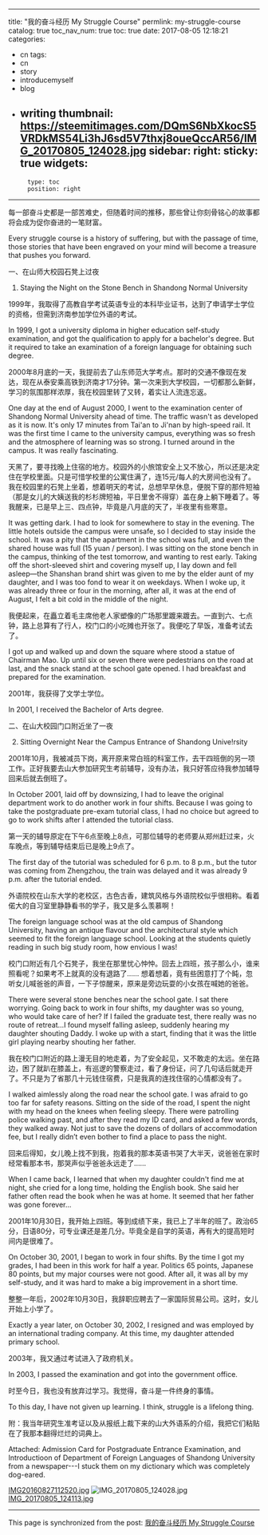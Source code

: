 
---
title: "我的奋斗经历 My Struggle Course"
permlink: my-struggle-course
catalog: true
toc_nav_num: true
toc: true
date: 2017-08-05 12:18:21
categories:
- cn
tags:
- cn
- story
- introducemyself
- blog
- writing
thumbnail: https://steemitimages.com/DQmS6NbXkocS5VRDkMS54Li3hJ6sd5V7thxj8oueQccAR56/IMG_20170805_124028.jpg
sidebar:
    right:
        sticky: true
widgets:
    -
        type: toc
        position: right
---


每一部奋斗史都是一部苦难史，但随着时间的推移，那些曾让你刻骨铭心的故事都将会成为促你奋进的一笔财富。

Every struggle course is a history of suffering, but with the passage of time, those stories that have been engraved on your mind will become a treasure that pushes you forward.

一、在山师大校园石凳上过夜

1. Staying the Night on the Stone Bench in Shandong Normal University

1999年，我取得了高教自学考试英语专业的本科毕业证书，达到了申请学士学位的资格，但需到济南参加学位外语的考试。

In 1999, I got a university diploma in higher education self-study examination, and got the qualification to apply for a bachelor's degree. But it required to take an examination of a foreign language for obtaining such degree.

2000年8月底的一天，我提前去了山东师范大学考点。那时的交通不像现在发达，现在从泰安乘高铁到济南才17分钟。第一次来到大学校园，一切都那么新鲜，学习的氛围那样浓厚，我在校园里转了又转，着实让人流连忘返。

One day at the end of August 2000, I went to the examination center of Shandong Normal University ahead of time. The traffic wasn't as developed as it is now. It's only 17 minutes from Tai'an to Ji'nan by high-speed rail. It was the first time I came to the university campus, everything was so fresh and the atmosphere of learning was so strong. I turned around in the campus. It was really fascinating.

天黑了，要寻找晚上住宿的地方。校园外的小旅馆安全上又不放心，所以还是决定住在学校里面。只是可惜学校里的公寓住满了，连15元/每人的大房间也没有了。我在校园里的石凳上坐着，想着明天的考试，总想早早休息，便脱下穿的那件短袖（那是女儿的大姨送我的杉杉牌短袖，平日里舍不得穿）盖在身上躺下睡着了。等我醒来，已是早上三、四点钟，毕竟是八月底的天了，半夜里有些寒意。

It was getting dark. I had to look for somewhere to stay in the evening. The little hotels outside the campus were unsafe, so I decided to stay inside the school. It was a pity that the apartment in the school was full, and even the shared house was full (15 yuan / person). I was sitting on the stone bench in the campus, thinking of the test tomorrow, and wanting to rest early. Taking off the short-sleeved shirt and covering myself up, I lay down and fell asleep—the Shanshan brand shirt was given to me by the elder aunt of my daughter, and I was too fond to wear it on weekdays. When I woke up, it was already three or four in the morning, after all, it was at the end of August, I felt a bit cold in the middle of the night.

我便起来，在矗立着毛主席他老人家塑像的广场那里踱来踱去。一直到六、七点钟，路上总算有了行人，校门口的小吃摊也开张了。我便吃了早饭，准备考试去了。

I got up and walked up and down the square where stood a statue of Chairman Mao. Up until six or seven there were pedestrians on the road at last, and the snack stand at the school gate opened. I had breakfast and prepared for the examination.

2001年，我获得了文学士学位。

In 2001, I received the Bachelor of Arts degree.

二、在山大校园门口附近坐了一夜

2. Sitting Overnight Near the Campus Entrance of Shandong Unive!rsity

2001年10月，我被减员下岗，离开原来常白班的科室工作，去干四班倒的另一项工作。正好我要去山大参加研究生考前辅导，没有办法，我只好答应待我参加辅导回来后就去倒班了。

In October 2001, laid off by downsizing, I had to leave the original department work to do another work in four shifts. Because I was going to take the postgraduate pre-exam tutorial class, I had no choice but agreed to go to work shifts after I attended the tutorial class.

第一天的辅导原定在下午6点至晚上8点，可那位辅导的老师要从郑州赶过来，火车晚点，等到辅导结束后已是晚上9点了。

The first day of the tutorial was scheduled for 6 p.m. to 8 p.m., but the tutor was coming from Zhengzhou, the train was delayed and it was already 9 p.m. after the tutorial ended.

外语院校在山东大学的老校区，古色古香，建筑风格与外语院校似乎很相称。看着偌大的自习室里静静看书的学子，我又是多么羡慕啊！

The foreign language school was at the old campus of Shandong University, having an antique flavour and the architectural style which seemed to fit the foreign language school. Looking at the students quietly reading in such big study room, how envious I was!

校门口附近有几个石凳子，我坐在那里忧心忡忡。回去上四班，孩子那么小，谁来照看呢？如果考不上就真的没有退路了…… 想着想着，竟有些困意打了个盹，忽听女儿喊爸爸的声音，一下子惊醒来，原来是旁边玩耍的小女孩在喊她的爸爸。

There were several stone benches near the school gate. I sat there worrying. Going back to work in four shifts, my daughter was so young, who would take care of her? If I failed the graduate test, there really was no route of retreat…I found myself falling asleep, suddenly hearing my daughter shouting Daddy. I woke up with a start, finding that it was the little girl playing nearby shouting her father. 

我在校门口附近的路上漫无目的地走着，为了安全起见，又不敢走的太远。坐在路边，困了就趴在膝盖上，有巡逻的警察走过，看了身份证，问了几句话后就走开了。不只是为了省那几十元钱住宿费，只是我真的连找住宿的心情都没有了。

I walked aimlessly along the road near the school gate. I was afraid to go too far for safety reasons. Sitting on the side of the road, I spent the night with my head on the knees when feeling sleepy.  There were patrolling police walking past, and after they read my ID card, and asked a few words, they walked away. Not just to save the dozens of dollars of accommodation fee, but I really didn’t  even bother to find a place to pass the night.

回来后得知，女儿晚上找不到我，抱着我的那本英语书哭了大半天，说爸爸在家时经常看那本书，那哭声似乎爸爸永远走了……

When I came back, I learned that when my daughter couldn't find me at night, she cried for a long time, holding the English book. She said her father often read the book when he was at home. It seemed that her father was gone forever...

2001年10月30日，我开始上四班。等到成绩下来，我已上了半年的班了。政治65分，日语80分，可专业课还是差几分。毕竟全是自学的英语，再有大的提高短时间内是很难了。

On October 30, 2001, I began to work in four shifts. By the time I got my grades, I had been in this work for half a year. Politics 65 points, Japanese 80 points, but my major courses were not good. After all, it was all by my self-study, and it was hard to make a big improvement in a short time.

整整一年后，2002年10月30日，我辞职应聘去了一家国际贸易公司。这时，女儿开始上小学了。

Exactly a year later, on October 30, 2002, I resigned and was employed by an international trading company. At this time, my daughter attended primary school.

2003年，我又通过考试进入了政府机关。

In 2003, I passed the examination and got into the government office. 

时至今日，我也没有放弃过学习。我觉得，奋斗是一件终身的事情。

To this day, I have not given up learning. I think, struggle is a lifelong thing. 

附：我当年研究生准考证以及从报纸上裁下来的山大外语系的介绍，我把它们粘贴在了我那本翻得烂烂的词典上。

Attached: Admission Card for Postgraduate Entrance Examination, and Introductioon of Department of Foreign Languages of Shandong University from a newspaper---I stuck them on my dictionary which was completely dog-eared.

[IMG20160827112520.jpg](https://steemitimages.com/DQmQj2CaMCwG6sUsMvJAT6rNbTEvNwa1NLcDHRqNcoCJfXM/IMG20160827112520.jpg)
![IMG_20170805_124028.jpg](https://steemitimages.com/DQmS6NbXkocS5VRDkMS54Li3hJ6sd5V7thxj8oueQccAR56/IMG_20170805_124028.jpg)
[IMG_20170805_124113.jpg](https://steemitimages.com/DQmeaxJGkrVxD6mp5MNJiGg65F5HeUCtNHzeXQfT3m5RuKT/IMG_20170805_124113.jpg)

- - -

This page is synchronized from the post: [我的奋斗经历 My Struggle Course](https://steemit.com/@bring/my-struggle-course)
